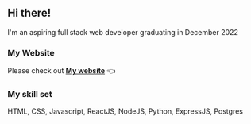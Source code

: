 ## Hi there!
I'm an aspiring full stack web developer graduating in December 2022

### My Website

Please check out **[My website](https://shino022.github.io/Portfolio-website/)** 👈

### My skill set
HTML, CSS, Javascript, ReactJS, NodeJS, Python, ExpressJS, Postgres

